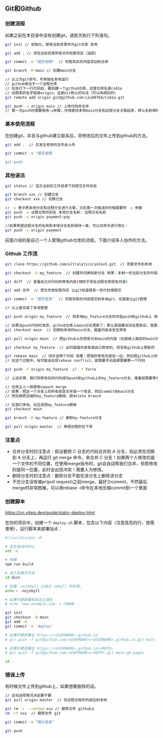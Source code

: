 ## Git和Github

### 创建流程

如果之前在本目录中没有创建git，请依次执行下列语句。

```bash
git init // 初始化，使用当前目录作为git仓库 本地

git add . // 添加当前目录所有文件到暂存区（追踪）

git commit -m "提交说明"  // 将暂存区的内容添加到仓库

git branch -M main // 创建main分支

// 以上为git命令，可单独在本地运行
// github相当于一个远程仓库
// 在执行下一行代码前，要创建一个github仓库，这里仓库名是cs61a
// 远程库的名字就是origin，这是Git默认的叫法（可以改成别的）
git remote add origin git@github.com:Lei00764/cs61a.git

git push -u origin main // 上传代码并合并
// 第一次push时需要使用-u参数，作用是将本地main分支和远程分支关联起来，默认名称相同
```

### 基本使用流程

在创建git，并且与github建立联系后，将修改后的文件上传到github的方法。

```bash
git add .  // 仅发生修改的文件会上传

git commit -m "提交说明

git push
```

### 其他语法

```bash
git status // 显示当前的工作目录下的提交文件状态

git branch xxx // 创建分支
git checkout xxx // 切换分支

// -u 表示把本地分支和远程分支进行关联，只在第一次推送的时候需要带 -u 参数
git push -u 远程仓库的别名 本地分支名称: 远程分支名称
git push -u origin payment:pay

//如果希望远程分支的名称和本地分支名称保持一直，可以对命令进行简化：
git push -u origin payment
```

前面介绍的是自己一个人管理github仓库的流程，下面介绍多人协作的方法。

### Github 工作流

```bash
git clone https://github.com/ultralytics/yolov5.git  // 克隆文件到本地

git checkout -b my_feature  // 创建并切换到新分支 效果：复制一份当前分支的内容到新分支上（现在有两个分支，其内容是一样的）

git diff  // 查看自己对代码的修改内容(相较于现在远程仓库现有内容)

git add 文件  // 把文件放到暂存区 让git知道我有一些代码想提交

git commit -m "提交信息"  // 将暂存取的内容提交到本地git，也就是让git管理

// 以上是完成了本地管理

git push origin my_feature  // 将本地my_feature分支的内容push到github上 效果：github上多了一个my_feature分支

// 如果当push代码时发现，github仓库上main分支更新了，那么我就要测试在更新后，我更新的代码是否正确，因此，我现在需要将github更新后的内容同步到我的my_feature分支。
git checkout main  // 切换到本地的main分支，磁盘内容会发生修改

git pull origin main  // 把github上的现有分支main的内容（也就是上面说的main分支更新后的内容）拉取到本地

git checkout my_feature  // 此时磁盘内容有我自己修改的，但没有github上更新的

git rebase main  // 同步这两个代码 效果：把我的修改先放在一边，然后把github上的修改拿过来，然后在此基础之上，再把我的修改加上去
// 在这个过程中，有可能会出现rebase conflict，就需要手动选择需要哪一个代码

git push -f origin my_feature  // -f force

// 上述步骤，我们将修改后的代码成功push到github上的my_feature分支，接着就需要等仓库的主人接受我们的分支，即我们提交pull request，请求仓库主任把我这个分支给pull到这个项目

// 仓库主人一般使用squash merge
// 效果：把这一个分支上的所有改变合并成一个改变，然后commit到main分支
// 然后再把远端的my_feature删掉，即delete branch

// 在我们本地，也应该把my_feature删掉
git checkout main

git branch -D my-feature // 删除my-feature分支

git pull origin master  // 再把远程的拉下来
```

### 注意点

- 合并分支时的注意点：假设要把 C 分支的代码合并到 A 分支，则必须先切换到 A 分支上，再运行 git merge 命令，来合并 C 分支！如果两个人修改的是一个文件的不同位置，在使用merge指令时，git会自动帮我们合并，但若修改的是同一位置，此时会出现冲突！需要人为修改。
- 删除分支时的注意点：删除分支不能在该分支上删除该分支
- 不在分支没有被pr(pull request)之前merge，最好少commit，不然最后merge时非常困难，可以用rebase -i命令在本地压缩commit到一个里面

### 创建脚本

https://cn.vitejs.dev/guide/static-deploy.html

在你的项目中，创建一个 `deploy.sh` 脚本，包含以下内容（注意高亮的行，按需使用），运行脚本来部署站点：

```bash
#!/usr/bin/env sh

# 发生错误时终止
set -e

# 构建
npm run build

# 进入构建文件夹
cd dist

# 放置 .nojekyll 以绕过 Jekyll 的处理。
echo > .nojekyll

# 如果你要部署到自定义域名
# echo 'www.example.com' > CNAME

git init
git checkout -B main
git add -A
git commit -m 'deploy'

# 如果你要部署在 https://<USERNAME>.github.io
# git push -f git@github.com:<USERNAME>/<USERNAME>.github.io.git main

# 如果你要部署在 https://<USERNAME>.github.io/<REPO>
# git push -f git@github.com:<USERNAME>/<REPO>.git main:gh-pages

cd -
```

### 错误上传

有时候文件上传到github上，如果想要删除的话。

```bash
// 这句话视情况决定要不要
git pull origin master  // 将远程仓库的内容拉到本地

git rm -r --cached xxx // 删除文件 github上
rm -rf xxx  // 删除文件 git

git commit -m "提示信息"

git push
```








